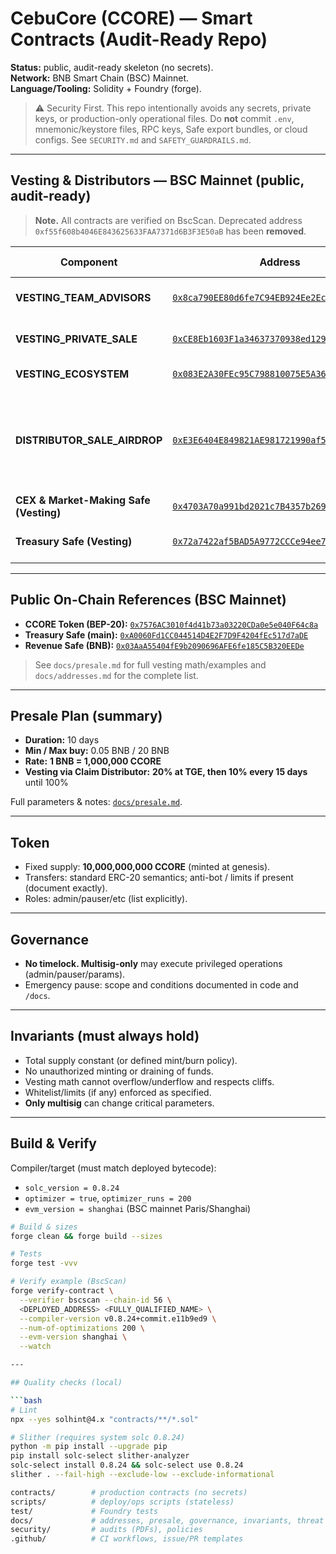 # CebuCore (CCORE) — Smart Contracts (Audit-Ready Repo)

**Status:** public, audit-ready skeleton (no secrets).  
**Network:** BNB Smart Chain (BSC) Mainnet.  
**Language/Tooling:** Solidity + Foundry (forge).

> ⚠️ Security First. This repo intentionally avoids any secrets, private keys, or production-only operational files. Do **not** commit `.env`, mnemonic/keystore files, RPC keys, Safe export bundles, or cloud configs. See `SECURITY.md` and `SAFETY_GUARDRAILS.md`.

---

## Vesting & Distributors — BSC Mainnet (public, audit-ready)

> **Note.** All contracts are verified on BscScan. Deprecated address `0xf55f608b4046E843625633FAA7371d6B3F3E50aB` has been **removed**.

| Component | Address | Allocation | Cliff & Vesting | Beneficiary (receives tokens) |
|---|---|---:|---|---|
| **VESTING_TEAM_ADVISORS** | [`0x8ca790EE80d6fe7C94EB924Ee2Ec775aF4D9A75a`](https://bscscan.com/address/0x8ca790EE80d6fe7C94EB924Ee2Ec775aF4D9A75a) | **1.5B CCORE** | per schedule in docs | [`0xeF88eb9dA1493D0Cc9a18AfafA09F5EA99BC70cf`](https://bscscan.com/address/0xeF88eb9dA1493D0Cc9a18AfafA09F5EA99BC70cf) |
| **VESTING_PRIVATE_SALE** | [`0xCE8Eb1603F1a34637370938ed129C7E07c83cb8D`](https://bscscan.com/address/0xCE8Eb1603F1a34637370938ed129C7E07c83cb8D) | **1.0B CCORE** | per schedule in docs | [`0x18338629A6e109F5b07db7270Ce1Ce9FF7A7EccF`](https://bscscan.com/address/0x18338629A6e109F5b07db7270Ce1Ce9FF7A7EccF) |
| **VESTING_ECOSYSTEM** | [`0x083E2A30FEc95C798810075E5A36952794581444`](https://bscscan.com/address/0x083E2A30FEc95C798810075E5A36952794581444) | **2.0B CCORE** | **24m linear** | [`0x06e65FEb92280f1f9ed06D0833B441c72E66f1b7`](https://bscscan.com/address/0x06e65FEb92280f1f9ed06D0833B441c72E66f1b7) |
| **DISTRIBUTOR_SALE_AIRDROP** | [`0xE3E6404E849821AE981721990af5fFe9E9510127`](https://bscscan.com/address/0xE3E6404E849821AE981721990af5fFe9E9510127) | **0.5B + 0.5B CCORE** | **20% TGE, then 10% every 15 days** until 100% | — |
| **CEX & Market-Making Safe (Vesting)** | [`0x4703A70a991bd2021c7B4357b2697efce8916910`](https://bscscan.com/address/0x4703A70a991bd2021c7B4357b2697efce8916910) | per policy | **3 + 12 months** | [`0x66bf61E4dAAdc87e15B2c75A7ceA69963Cc5E234`](https://bscscan.com/address/0x66bf61E4dAAdc87e15B2c75A7ceA69963Cc5E234) |
| **Treasury Safe (Vesting)** | [`0x72a7422af5BAD5A9772CCCe94ee70d27a2141992`](https://bscscan.com/address/0x72a7422af5BAD5A9772CCCe94ee70d27a2141992) | per policy | per schedule in docs | [`0x0130c46Ec30DF64e7f430395F2d99E2C93A4c53D`](https://bscscan.com/address/0x0130c46Ec30DF64e7f430395F2d99E2C93A4c53D) |

---

## Public On-Chain References (BSC Mainnet)

- **CCORE Token (BEP-20):** [`0x7576AC3010f4d41b73a03220CDa0e5e040F64c8a`](https://bscscan.com/address/0x7576AC3010f4d41b73a03220CDa0e5e040F64c8a)  
- **Treasury Safe (main):** [`0xA0060Fd1CC044514D4E2F7D9F4204fEc517d7aDE`](https://bscscan.com/address/0xA0060Fd1CC044514D4E2F7D9F4204fEc517d7aDE)  
- **Revenue Safe (BNB):** [`0x03AaA55404fE9b2090696AFE6fe185C5B320EEDe`](https://bscscan.com/address/0x03AaA55404fE9b2090696AFE6fe185C5B320EEDe)

> See `docs/presale.md` for full vesting math/examples and `docs/addresses.md` for the complete list.


---



## Presale Plan (summary)

- **Duration:** 10 days  
- **Min / Max buy:** 0.05 BNB / 20 BNB  
- **Rate:** **1 BNB = 1,000,000 CCORE**  
- **Vesting via Claim Distributor:** **20% at TGE, then 10% every 15 days** until 100%

Full parameters & notes: [`docs/presale.md`](./docs/presale.md).

---

## Token

- Fixed supply: **10,000,000,000 CCORE** (minted at genesis).  
- Transfers: standard ERC-20 semantics; anti-bot / limits if present (document exactly).  
- Roles: admin/pauser/etc (list explicitly).

---

## Governance

- **No timelock. Multisig-only** may execute privileged operations (admin/pauser/params).  
- Emergency pause: scope and conditions documented in code and `/docs`.

---

## Invariants (must always hold)

- Total supply constant (or defined mint/burn policy).  
- No unauthorized minting or draining of funds.  
- Vesting math cannot overflow/underflow and respects cliffs.  
- Whitelist/limits (if any) enforced as specified.  
- **Only multisig** can change critical parameters.

---

## Build & Verify

Compiler/target (must match deployed bytecode):
- `solc_version = 0.8.24`
- `optimizer = true`, `optimizer_runs = 200`
- `evm_version = shanghai` (BSC mainnet Paris/Shanghai)

```bash
# Build & sizes
forge clean && forge build --sizes

# Tests
forge test -vvv

# Verify example (BscScan)
forge verify-contract \
  --verifier bscscan --chain-id 56 \
  <DEPLOYED_ADDRESS> <FULLY_QUALIFIED_NAME> \
  --compiler-version v0.8.24+commit.e11b9ed9 \
  --num-of-optimizations 200 \
  --evm-version shanghai \
  --watch

---

## Quality checks (local)

```bash
# Lint
npx --yes solhint@4.x "contracts/**/*.sol"

# Slither (requires system solc 0.8.24)
python -m pip install --upgrade pip
pip install solc-select slither-analyzer
solc-select install 0.8.24 && solc-select use 0.8.24
slither . --fail-high --exclude-low --exclude-informational

contracts/        # production contracts (no secrets)
scripts/          # deploy/ops scripts (stateless)
test/             # Foundry tests
docs/             # addresses, presale, governance, invariants, threat model
security/         # audits (PDFs), policies
.github/          # CI workflows, issue/PR templates

